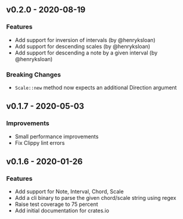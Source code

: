 ## v0.2.0 - 2020-08-19

### Features
- Add support for inversion of intervals (by @henryksloan)
- Add support for descending scales (by @henryksloan)
- Add support for descending a note by a given interval (by @henryksloan)

### Breaking Changes
- `Scale::new` method now expects an additional Direction argument

## v0.1.7 - 2020-05-03

### Improvements
- Small performance improvements
- Fix Clippy lint errors

## v0.1.6 - 2020-01-26

### Features
- Add support for Note, Interval, Chord, Scale
- Add a cli binary to parse the given chord/scale string using regex
- Raise test coverage to 75 percent
- Add initial documentation for crates.io